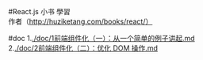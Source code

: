 #React.js 小书 學習  
作者（http://huziketang.com/books/react/）

#doc
 1.[./doc/1前端组件化（一）：从一个简单的例子讲起.md](./doc/1前端组件化（一）：从一个简单的例子讲起.md)  
 2.[./doc/2前端组件化（二）：优化 DOM 操作.md]()